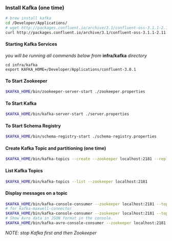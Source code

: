 ### Install Kafka (one time)

```bash
# brew install kafka
cd /Developer/Applications/
# wget http://packages.confluent.io/archive/3.1/confluent-oss-3.1.1-2.11.tar.gz
curl http://packages.confluent.io/archive/3.1/confluent-oss-3.1.1-2.11.tar.gz | tar xz
```

#### Starting Kafka Services

*you will be running all commends below from* **infra/kafka** *directory*

```
cd infra/kafka
export KAFKA_HOME=/Developer/Applications/confluent-3.0.1
```

#### To Start Zookeeper
```bash
$KAFKA_HOME/bin/zookeeper-server-start ./zookeeper.properties
```

#### To Start Kafka
```bash
$KAFKA_HOME/bin/kafka-server-start ./server.properties
```

#### To Start Schema Registry
```bash
$KAFKA_HOME/bin/schema-registry-start ./schema-registry.properties
```

#### Create Kafka Topic and partitioning (one time)
```bash
$KAFKA_HOME/bin/kafka-topics --create --zookeeper localhost:2181 --replication-factor 1 --partitions 1 --topic maxwell
```

#### List Kafka Topics
```bash
$KAFKA_HOME/bin/kafka-topics --list --zookeeper localhost:2181
```

#### Display messages on a topic
```bash
$KAFKA_HOME/bin/kafka-console-consumer --zookeeper localhost:2181 --topic maxwell --from-beginning --property print.key=true
# for kafka-maxwell-connector
$KAFKA_HOME/bin/kafka-console-consumer --zookeeper localhost:2181 --topic maxwell.test.shop --from-beginning --property print.key=true
# Show Avro data in JSON format in the console.
$KAFKA_HOME/bin/kafka-avro-console-consumer --zookeeper localhost:2181 --topic maxwell.test.shop --property print.key=true --property schema.registry.url=http://localhost:8081
```


*NOTE: stop Kafka first and then Zookeeper*
